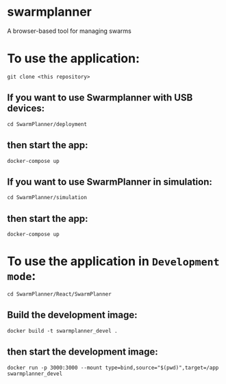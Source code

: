 # swarmplanner
A browser-based tool for managing swarms

# To use the application:

`git clone <this repository>`

## If you want to use Swarmplanner with USB devices:

`cd SwarmPlanner/deployment`

## then start the app:

`docker-compose up`

## If you want to use SwarmPlanner in simulation:

`cd SwarmPlanner/simulation`

## then start the app:

`docker-compose up`

# To use the application in `Development mode`: 

`cd SwarmPlanner/React/SwarmPlanner`

## Build the development image:

`docker build -t swarmplanner_devel .`

## then start the development image:

`docker run -p 3000:3000 --mount type=bind,source="$(pwd)",target=/app swarmplanner_devel`